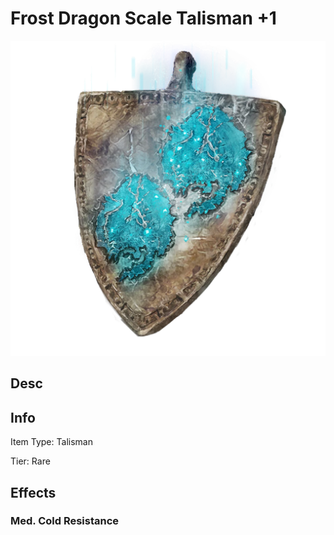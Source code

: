 # Frost Dragon Scale Talisman +1

![](FrostDragonScaleTalisman+1.png)

## Desc

## Info

Item Type: Talisman

Tier: Rare

## Effects

### Med. Cold Resistance
